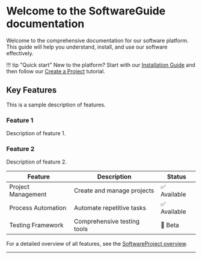 # Welcome to the SoftwareGuide documentation

Welcome to the comprehensive documentation for our software platform. This guide will help you understand, install, and use our software effectively.

!!! tip "Quick start"
    New to the platform? Start with our [Installation Guide](installation.md) and then follow our [Create a Project](usage/create-project.md) tutorial.

## Key Features
This is a sample description of features.

### Feature 1
Description of feature 1.

### Feature 2
Description of feature 2.

| Feature | Description | Status |
|---------|------------|---------|
| Project Management | Create and manage projects | ✅ Available |
| Process Automation | Automate repetitive tasks | ✅ Available |
| Testing Framework | Comprehensive testing tools | 🚧 Beta 

For a detailed overview of all features, see the [SoftwareProject overview](overview.md).

---



